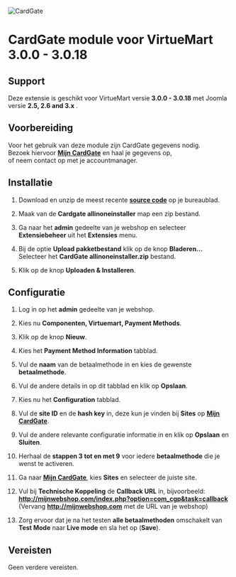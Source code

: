 ![CardGate](https://cdn.curopayments.net/thumb/200/logos/cardgate.png)

# CardGate module voor VirtueMart 3.0.0 - 3.0.18

## Support

Deze extensie is geschikt voor VirtueMart versie **3.0.0 - 3.0.18** met Joomla versie **2.5, 2.6 and 3.x** .

## Voorbereiding

Voor het gebruik van deze module zijn CardGate gegevens nodig.  
Bezoek hiervoor [**Mijn CardGate**](https://my.cardgate.com/) en haal je gegevens op,  
of neem contact op met je accountmanager.  

## Installatie

1. Download en unzip de meest recente [**source code**](https://github.com/cardgate/virtuemart3/releases/) op je bureaublad.

2. Maak van de **Cardgate allinoneinstaller** map een zip bestand.

3. Ga naar het **admin** gedeelte van je webshop en selecteer **Extensiebeheer** uit het **Extensies** menu.

4. Bij de optie **Upload pakketbestand** klik op de knop **Bladeren...**   
   Selecteer het **CardGate allinoneinstaller.zip** bestand.
   
5. Klik op de knop **Uploaden & Installeren**.  
  
## Configuratie

1. Log in op het **admin** gedeelte van je webshop.

2. Kies nu **Componenten, Virtuemart, Payment Methods**.

3. Klik op de knop **Nieuw**.

4. Kies het **Payment Method Information** tabblad.

5. Vul de **naam** van de betaalmethode in en kies de gewenste **betaalmethode**.

6. Vul de andere details in op dit tabblad en klik op **Opslaan**.

7. Kies nu het **Configuration** tabblad.

8. Vul de **site ID** en de **hash key** in, deze kun je vinden bij **Sites** op [**Mijn CardGate**](https://my.cardgate.com/).

9. Vul de andere relevante configuratie informatie in en klik op **Opslaan** en **Sluiten**.

10. Herhaal de **stappen 3 tot en met 9** voor iedere **betaalmethode** die je wenst te activeren.

11. Ga naar [**Mijn CardGate**](https://my.cardgate.com/), kies **Sites** en selecteer de juiste site.

12. Vul bij **Technische Koppeling** de **Callback URL** in, bijvoorbeeld:  
    **http://mijnwebshop.com/index.php?option=com_cgp&task=callback**  
   (Vervang **http://mijnwebshop.com** met de URL van je webshop)  

13. Zorg ervoor dat je na het testen **alle betaalmethoden** omschakelt van **Test Mode** naar **Live mode** en sla het op (**Save**).
 
## Vereisten

Geen verdere vereisten.
